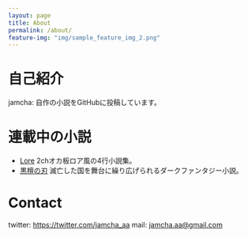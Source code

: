 ```yaml
---
layout: page
title: About
permalink: /about/
feature-img: "img/sample_feature_img_2.png"
---
```


# 自己紹介

jamcha: 自作の小説をGitHubに投稿しています。

# 連載中の小説

-   [Lore](https://github.com/jamcha-aa/Lore) 2chオカ板ロア風の4行小説集。
-   [黒檀の刃](https://github.com/jamcha-aa/EbonyBlades) 滅亡した国を舞台に繰り広げられるダークファンタジー小説。

# Contact

twitter: [<https://twitter.com/jamcha_aa>](https://twitter.com/jamcha_aa)
mail: jamcha.aa@gmail.com
